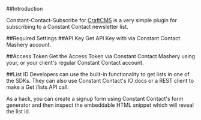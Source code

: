 ##Introduction

Constant-Contact-Subscribe for [CraftCMS](http://www.craftcms.com) is a very simple plugin for subscribing to a Constant Contact newsletter list.

##Required Settings
##API Key
Get API Key with via Constant Contact Mashery account.

##Access Token
Get the Access Token via Constant Contact Mashery using your, or your client's regular Constant Contact account.

##List ID
Developers can use the built-in functionality to get lists in one of the SDKs. They can also use Constant Contact's IO docs or a REST client to make a Get /lists API call.

As a hack, you can create a signup form using Constant Contact's form generator and then inspect the embeddable HTML snippet which will reveal the list id.

